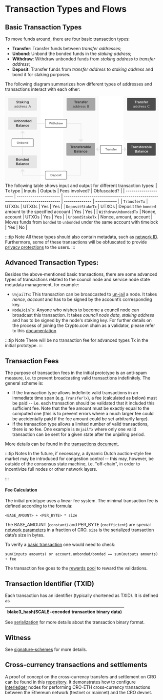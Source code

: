 # Transaction Types and Flows


## Basic Transaction Types

To move funds around, there are four basic transaction types:

- **Transfer**: Transfer funds between _transfer addresses_;
- **Unbond**: Unbond the bonded funds in the _staking address_;
- **Withdraw**: Withdraw unbonded funds from _staking address_ to _transfer address_;
- **Deposit**: Transfer funds from _transfer address_ to _staking address_ and bond it for staking purposes.

The following diagram summarizes how different types of addresses and transactions interact with each other:

![](./assets/Transaction_flow.png)
The following table shows input and output for different transaction types:
| Tx type | Inputs | Outputs | Fees involved? | Obfuscated? |
| -------------------- | ---------------------- | ---------------------------------------------------------------------------- | -------------- | ----------- |
| `TransferTx` | UTXOs | UTXOs | Yes | Yes |
| `DepositStakeTx` | UTXOs | Deposit the `bonded` amount to the specified account | Yes | Yes |
| `WithdrawUnbondedTx` | Nonce, account | UTXOs | Yes | Yes |
| `UnbondStakeTx` | Nonce, amount, account | Moves funds from `bonded` to `unbonded` under the same account with timelock | Yes | No |

:::tip Note
All these types should also contain metadata, such as [network ID](./chain-id-and-network-id.md#network-id). Furthermore, some of these transactions will be obfuscated to provide [privacy protections](./transaction-privacy.md) to the users.
:::

## Advanced Transaction Types:

Besides the above-mentioned basic transactions, there are some advanced types of transactions related to the council node and service node state metadata management, for example:

- `UnjailTx`: This transaction can be broadcasted to [un-jail](../wallets/client-cli.md#unjail-unjailing-a-validator) a node. It takes _nonce_, _account_ and has to be signed by the account’s corresponding key.
- `NodeJoinTx`: Anyone who wishes to become a council node can broadcast this transaction. It takes _council node data_, _staking address_ and has to be signed by the node's staking key. For further details on the process of joining the Crypto.com chain as a validator, please refer to this [documentation](../wallets/client-cli.md#node-join-joining-the-network-as-a-validator).

:::tip Note
There will be no transaction fee for advanced types Tx in the initial prototype.
:::

## Transaction Fees

The purpose of transaction fees in the initial prototype is an anti-spam measure, i.e. to prevent broadcasting valid transactions indefinitely.
The general scheme is:

- If the transaction type allows indefinite valid transactions in an immediate time span (e.g. `TransferTx`), a fee (calculated as below) must be paid -- i.e. each transaction should be validated that it included this sufficient fee. Note that the fee amount must be exactly equal to the computed one (this is to prevent errors where a much larger fee could be accidentally paid if the fee amount could be set arbitrarily large).
- If the transaction type allows a limited number of valid transactions, there is no fee. One example is `UnjailTx` where only one valid transaction can be sent for a given state after the unjailing period.

More details can be found in the [transactions document](../modules/transactions.md).

:::tip Notes
In the future, if necessary, a dynamic Dutch auction-style fee market may be introduced for congestion control -- this may, however, be outside of the consensus state machine, i.e. "off-chain", in order to incentivize full nodes or other network layers.

:::

#### Fee Calculation

The initial prototype uses a linear fee system. The minimal transaction fee is defined according to the formula:

```
<BASE_AMOUNT> + <PER_BYTE> * size
```

The BASE_AMOUNT (`constant`) and PER_BYTE (`coefficient`) are special [network parameters](./network-parameters.md) in a fraction of CRO. `size` is the serialized transaction data’s size in bytes.

To verify a [basic transaction](#basic-transaction-types) one would need to check:

```
sum(inputs amounts) or account.unbonded/bonded == sum(outputs amounts) + fee
```

The transaction fee goes to the [rewards pool](./reward-and-punishments.md#validator-rewards) to reward the validations.


## Transaction Identifier (TXID)

Each transaction has an identifier (typically shortened as TXID). It is defined as

| blake3_hash(SCALE-encoded transaction binary data) |
| -------------------------------------------------- |


See [serialization](./serialization.md) for more details about the transaction binary format.



## Witness

See [signature-schemes](./signature-schemes.md) for more details.

## Cross-currency transactions and settlements

A proof of concept on the cross-currency transfers and settlement on CRO can be found in this [repository](https://github.com/crypto-com/settlement-cro). It demonstrates how to configure [Interledger](https://github.com/interledger) nodes for performing CRO-ETH cross-currency transactions between the Ethereum network (testnet or mainnet) and the CRO devnet.

